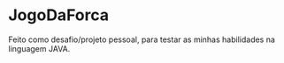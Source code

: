 # JogoDaForca

Feito como desafio/projeto pessoal, para testar as minhas habilidades na linguagem JAVA.
